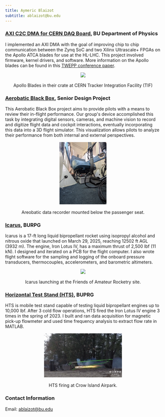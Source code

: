 ```yaml
---
title: Aymeric Blaizot
subtitle: ablaizot@bu.edu
---
```



### [AXI C2C DMA for CERN DAQ Board](https://ablaizot.github.io/portfolio/2025/01/09/DMA_Driver.html), BU Department of Physics
I implemented an AXI DMA with the goal of improving chip to chip communication between the Zynq SoC and two Xilinx Ultrascale+ FPGAs on the Apollo ATCA
blades for use at the HL-LHC. This project involved firmware, kernel drivers, and software. More information on the Apollo blades can be found in this [TWEPP conference paper](https://arxiv.org/pdf/2501.03702).


<p align="center">
<img src="images/Apollo.jpg" width="30%">
</p>
<p align="center">
Apollo Blades in their crate at CERN Tracker Integration Facility (TIF)
</p>


### [Aerobatic Black Box](https://ablaizot.github.io/portfolio/2025/01/09/Aerobatic-black-box.html), Senior Design Project
This Aerobatic Black Box project aims to provide pilots with a means to review their in-flight performance. Our group's device accomplished this task by integrating digital sensors, cameras, and machine vision to record and digitize flight data and cockpit interactions, eventually incorporating this data into a 3D flight simulator. This visualization allows pilots to analyze their performance from both internal and external perspectives.

<p align="center">
<img src="images/black_box.jpg" width="30%">
</p>
<p align="center">
Areobatic data recorder mounted below the passenger seat.
</p>

### [Icarus](https://ablaizot.github.io/portfolio/2025/01/09/Icarus.html), BURPG
Icarus is a 17-ft long liquid bipropellant rocket using isopropyl alcohol and nitrous oxide that launched on March 29, 2025, reaching 12502 ft AGL (3932 m). The engine, Iron Lotus IV, has a maximum thrust of 2,500 lbf (11 kN). 
I designed and iterated on a PCB for the flight computer. I also wrote flight software for the sampling and logging of the onboard pressure transducers, thermocouples, accelerometers, and barometric altimeters. 

<p align="center">
<img src="images/icarus.jpg" width="30%">
</p>
<p align="center">
Icarus launching at the Friends of Amateur Rocketry site.
</p>

### [Horizontal Test Stand (HTS)](https://ablaizot.github.io/portfolio/2025/01/09/HTS.html), BUPRG
HTS is mobile test stand capable of testing liquid bipropellant engines up to 10,000 lbf. After 3 cold flow operations, HTS fired the Iron Lotus IV engine 3 times in the spring of 2023. I built and ran data acquisition for magnetic pick-up flowmeter and used time frequency analysis to extract flow rate in MATLAB.

<p align="center">
<img src="images/hts.png" width="50%">
</p>
<p align="center">
HTS firing at Crow Island Airpark.
</p>

### Contact Information
Email: ablaizot@bu.edu
